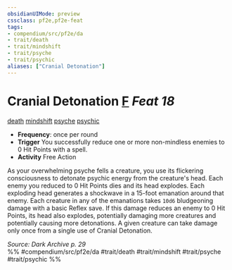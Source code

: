 ```yaml
---
obsidianUIMode: preview
cssclass: pf2e,pf2e-feat
tags:
- compendium/src/pf2e/da
- trait/death
- trait/mindshift
- trait/psyche
- trait/psychic
aliases: ["Cranial Detonation"]
---
```

# Cranial Detonation  [F](/rules/core-rulebook/chapter-9-playing-the-game.md#Actions "Free Action") *Feat 18*  
[death](/rules/traits/death.md)  [mindshift](/rules/traits/mindshift-da.md)  [psyche](/rules/traits/psyche-da.md)  [psychic](/rules/traits/psychic-da.md)  

- **Frequency**: once per round
- **Trigger** You successfully reduce one or more non-mindless enemies to 0 Hit Points with a spell.
- **Activity** Free Action

As your overwhelming psyche fells a creature, you use its flickering consciousness to detonate psychic energy from the creature's head. Each enemy you reduced to 0 Hit Points dies and its head explodes. Each exploding head generates a shockwave in a 15-foot emanation around that enemy. Each creature in any of the emanations takes `10d6` bludgeoning damage with a basic Reflex save. If this damage reduces an enemy to 0 Hit Points, its head also explodes, potentially damaging more creatures and potentially causing more detonations. A given creature can take damage only once from a single use of Cranial Detonation.

*Source: Dark Archive p. 29*  
%% #compendium/src/pf2e/da #trait/death #trait/mindshift #trait/psyche #trait/psychic %%